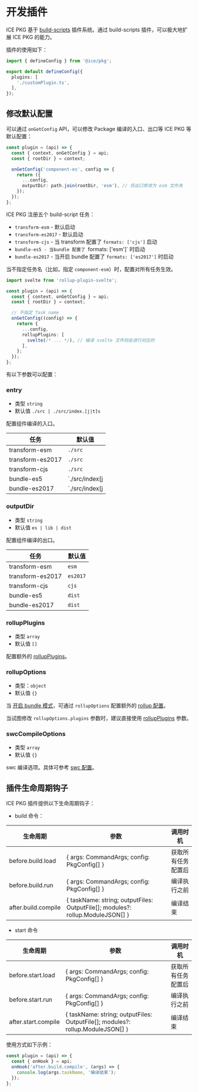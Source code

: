 # 开发插件

ICE PKG 基于 [build-scripts](https://github.com/ice-lab/build-scripts) 插件系统。通过 build-scripts 插件，可以极大地扩展 ICE PKG 的能力。

插件的使用如下：

```ts
import { defineConfig } from '@ice/pkg';

export default defineConfig({
  plugins: [
    './customPlugin.ts',
  ],
});
```

## 修改默认配置

可以通过 `onGetConfig` API，可以修改 Package 编译的入口、出口等 ICE PKG 等默认配置：

```ts
const plugin = (api) => {
  const { context, onGetConfig } = api;
  const { rootDir } = context;

  onGetConfig('component-es', config => {
    return ({
      ...config,
      outputDir: path.join(rootDir, 'esm'), // 将出口修改为 esm 文件夹
    });
  });
};
```

ICE PKG 注册五个 build-script 任务：

+ `transform-esm` - 默认启动
+ `transform-es2017` - 默认启动
+ `transform-cjs` - 当 transform 配置了 `formats: ['cjs']` 启动
+ `bundle-es5 - 当bundle 配置了 `formats: ['esm']` 时启动
+ `bundle-es2017` - 当开启 bundle 配置了 `formats: ['es2017']` 时启动

当不指定任务名（比如，指定 `component-esm`）时，配置对所有任务生效。

```ts
import svelte from 'rollup-plugin-svelte';

const plugin = (api) => {
  const { context, onGetConfig } = api;
  const { rootDir } = context;

  // 不指定 Task name
  onGetConfig((config) => {
    return {
      ...config,
      rollupPlugins: [
        svelte(/* ... */), // 编译 svelte 文件则会进行对应的
      ],
    };
  });
};
```

有以下参数可以配置：

### entry

+ 类型 `string`
+ 默认值 `./src | ./src/index.[j|t]s`

配置组件编译的入口。

| 任务            | 默认值                |
| -------------- | -------------------  |
| transform-esm  | `./src`              |
| transform-es2017   | `./src`              |
| transform-cjs  | `./src`              |
| bundle-es5 | `./src/index[j|t]s`  |
| bundle-es2017  | `./src/index[j|t]s`  |

### outputDir

+ 类型 `string`
+ 默认值 `es | lib | dist`

配置组件编译的出口。

| 任务            | 默认值              |
| -------------- | -------------------|
| transform-esm   | `esm`               |
| transform-es2017   | `es2017`               |
| transform-cjs  | `cjs`              |
| bundle-es5 | `dist`             |
| bundle-es2017  | `dist`  |

### rollupPlugins

+ 类型 `array`
+ 默认值 `[]`

配置额外的 [rollupPlugins](https://rollupjs.org/guide/en/#plugin-development)。

### rollupOptions

+ 类型：`object`
+ 默认值 `{}`

当 [开启 bundle 模式](./guide/config#bundle)，可通过 `rollupOptions` 配置额外的 [rollup 配置](https://rollupjs.org/guide/en/#command-line-flags)。

当试图修改 `rollupOptions.plugins` 参数时，建议直接使用 [rollupPlugins](#rollupPlugins) 参数。

### swcCompileOptions

+ 类型 `array`
+ 默认值 `{}`

swc 编译选项。具体可参考 [swc 配置](https://swc.rs/docs/configuration/swcrc)。

## 插件生命周期钩子

ICE PKG 插件提供以下生命周期钩子：

+ build 命令：

| 生命周期            | 参数                                                  | 调用时机              |
| ------------------- | ----------------------------------------------------- | --------------------- |
| before.build.load   | { args: CommandArgs; config: PkgConfig[] } | 获取所有任务配置后|
| before.build.run    | { args: CommandArgs; config: PkgConfig[]  } | 编译执行之前  |
| after.build.compile | { taskName: string; outputFiles: OutputFile[]; modules?: rollup.ModuleJSON[] } | 编译结束              |

+ start 命令

| 生命周期            | 参数                                                  | 调用时机              |
| ------------------- | ----------------------------------------------------- | --------------------- |
| before.start.load   | { args: CommandArgs; config: PkgConfig[] } | 获取所有任务配置后|
| before.start.run    | { args: CommandArgs; config: PkgConfig[]  } | 编译执行之前  |
| after.start.compile | { taskName: string; outputFiles: OutputFile[]; modules?: rollup.ModuleJSON[] } | 编译结束              |

使用方式如下示例：

```js
const plugin = (api) => {
  const { onHook } = api;
  onHook('after.build.compile', (args) => {
    console.log(args.taskName, '编译结束');
  });
};
```
